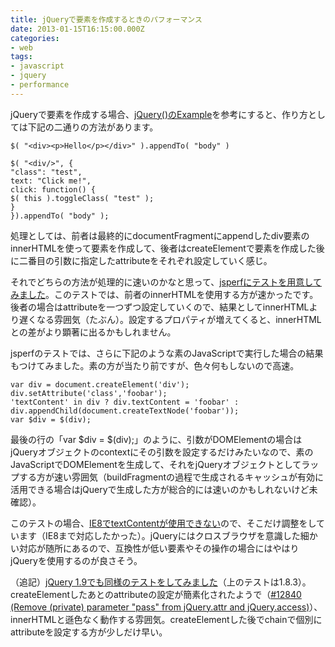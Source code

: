 ```yaml
---
title: jQueryで要素を作成するときのパフォーマンス
date: 2013-01-15T16:15:00.000Z
categories:
- web
tags:
- javascript
- jquery
- performance
---
```

jQueryで要素を作成する場合、[jQuery()のExample](http://api.jquery.com/jQuery/#entry-examples-1)を参考にすると、作り方としては下記の二通りの方法があります。

<!-- more -->

```
$( "<div><p>Hello</p></div>" ).appendTo( "body" )

```

```
$( "<div/>", {
"class": "test",
text: "Click me!",
click: function() {
$( this ).toggleClass( "test" );
}
}).appendTo( "body" );

```

処理としては、前者は最終的にdocumentFragmentにappendしたdiv要素のinnerHTMLを使って要素を作成して、後者はcreateElementで要素を作成した後に二番目の引数に指定したattributeをそれぞれ設定していく感じ。

それでどちらの方法が処理的に速いのかなと思って、[jsperfにテストを用意してみました](http://jsperf.com/innerhtml-vs-addattribute-later)。このテストでは、前者のinnerHTMLを使用する方が速かったです。後者の場合はattributeを一つずつ設定していくので、結果としてinnerHTMLより遅くなる雰囲気（たぶん）。設定するプロパティが増えてくると、innerHTMLとの差がより顕著に出るかもしれません。

jsperfのテストでは、さらに下記のような素のJavaScriptで実行した場合の結果もつけてみました。素の方が当たり前ですが、色々何もしないので高速。

```
var div = document.createElement('div');
div.setAttribute('class','foobar');
'textContent' in div ? div.textContent = 'foobar' : div.appendChild(document.createTextNode('foobar'));
var $div = $(div);

```

最後の行の「var $div = $(div);」のように、引数がDOMElementの場合はjQueryオブジェクトのcontextにその引数を設定するだけみたいなので、素のJavaScriptでDOMElementを生成して、それをjQueryオブジェクトとしてラップする方が速い雰囲気（buildFragmentの過程で生成されるキャッシュが有効に活用できる場合はjQueryで生成した方が総合的には速いのかもしれないけど未確認）。

このテストの場合、[IE8でtextContentが使用できない](http://www.quirksmode.org/dom/w3c_html.html)ので、そこだけ調整をしています（IE8まで対応したかった）。jQueryにはクロスブラウザを意識した細かい対応が随所にあるので、互換性が低い要素やその操作の場合にはやはりjQueryを使用するのが良さそう。

（追記）[jQuery 1.9でも同様のテストをしてみました](http://jsperf.com/innerhtml-vs-addattribute-later-with-jquery1-9)（上のテストは1.8.3）。createElementしたあとのattributeの設定が簡素化されたようで（[#12840 (Remove (private) parameter "pass" from jQuery.attr and jQuery.access)](http://bugs.jquery.com/ticket/12840)）、innerHTMLと遜色なく動作する雰囲気。createElementした後でchainで個別にattributeを設定する方が少しだけ早い。
